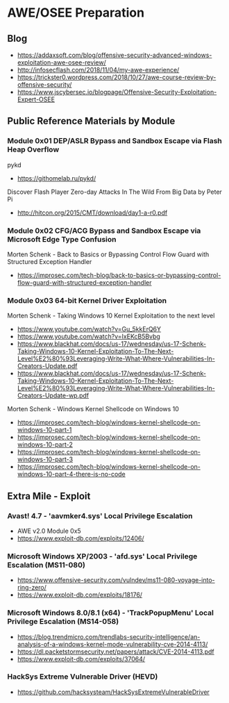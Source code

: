 # AWE/OSEE Preparation

## Blog
- https://addaxsoft.com/blog/offensive-security-advanced-windows-exploitation-awe-osee-review/
- http://infosecflash.com/2018/11/04/my-awe-experience/
- https://trickster0.wordpress.com/2018/10/27/awe-course-review-by-offensive-security/
- https://www.jscybersec.io/blogpage/Offensive-Security-Exploitation-Expert-OSEE

## Public Reference Materials by Module

### Module 0x01 DEP/ASLR Bypass and Sandbox Escape via Flash Heap Overflow
pykd<br/>
- https://githomelab.ru/pykd/

Discover Flash Player Zero-day Attacks In The Wild From Big Data by Peter Pi<br/>
- http://hitcon.org/2015/CMT/download/day1-a-r0.pdf

### Module 0x02 CFG/ACG Bypass and Sandbox Escape via Microsoft Edge Type Confusion
Morten Schenk - Back to Basics or Bypassing Control Flow Guard with Structured Exception Handler<br/>
- https://improsec.com/tech-blog/back-to-basics-or-bypassing-control-flow-guard-with-structured-exception-handler

### Module 0x03 64-bit Kernel Driver Exploitation
Morten Schenk - Taking Windows 10 Kernel Exploitation to the next level<br/>
- https://www.youtube.com/watch?v=Gu_5kkErQ6Y
- https://www.youtube.com/watch?v=IxEKcB5Bvbg
- https://www.blackhat.com/docs/us-17/wednesday/us-17-Schenk-Taking-Windows-10-Kernel-Exploitation-To-The-Next-Level%E2%80%93Leveraging-Write-What-Where-Vulnerabilities-In-Creators-Update.pdf
- https://www.blackhat.com/docs/us-17/wednesday/us-17-Schenk-Taking-Windows-10-Kernel-Exploitation-To-The-Next-Level%E2%80%93Leveraging-Write-What-Where-Vulnerabilities-In-Creators-Update-wp.pdf

Morten Schenk - Windows Kernel Shellcode on Windows 10<br/>
- https://improsec.com/tech-blog/windows-kernel-shellcode-on-windows-10-part-1
- https://improsec.com/tech-blog/windows-kernel-shellcode-on-windows-10-part-2
- https://improsec.com/tech-blog/windows-kernel-shellcode-on-windows-10-part-3
- https://improsec.com/tech-blog/windows-kernel-shellcode-on-windows-10-part-4-there-is-no-code

## Extra Mile - Exploit

### Avast! 4.7 - 'aavmker4.sys' Local Privilege Escalation<br/>
- AWE v2.0 Module 0x5<br/>
- https://www.exploit-db.com/exploits/12406/<br/>

### Microsoft Windows XP/2003 - 'afd.sys' Local Privilege Escalation (MS11-080)
- https://www.offensive-security.com/vulndev/ms11-080-voyage-into-ring-zero/
- https://www.exploit-db.com/exploits/18176/

### Microsoft Windows 8.0/8.1 (x64) - 'TrackPopupMenu' Local Privilege Escalation (MS14-058)
- https://blog.trendmicro.com/trendlabs-security-intelligence/an-analysis-of-a-windows-kernel-mode-vulnerability-cve-2014-4113/
- https://dl.packetstormsecurity.net/papers/attack/CVE-2014-4113.pdf
- https://www.exploit-db.com/exploits/37064/

### HackSys Extreme Vulnerable Driver (HEVD)<br/>
- https://github.com/hacksysteam/HackSysExtremeVulnerableDriver
